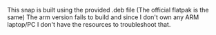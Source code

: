 This snap is built using the provided .deb file (The official flatpak is the same)
The arm version fails to build and since I don't own any ARM laptop/PC I don't have the resources to troubleshoot that.
